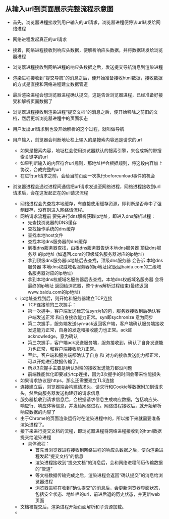 ## 从输入url到页面展示完整流程示意图
+ 首先，浏览器进程接收到用户输入的url请求，浏览器进程便将该url转发给网络进程
+ 网络进程发起真正的url请求
+ 接着，网络进程接收到响应头数据，便解析响应头数据，并将数据转发给浏览器进程
+ 浏览器进程接收到网络进程的响应头数据之后，发送提交导航消息到渲染进程
+ 渲染进程接收到“提交导航”的消息之后，便开始准备接收html数据，接收数据的方式是直接和网络进程建立数据管道
+ 最后渲染进程会想浏览器进程确认提交，这是告诉浏览器进程，已经准备好接受和解析页面数据了
+ 浏览器进程接收到渲染进程“提交文档”的消息之后，便开始移除之前旧的文档，然后更新浏览器进程中的页面状态
+ 用户发出url请求到也没开始解析的这个过程，就叫做导航


+ 用户输入，浏览器会判断地址栏上输入的是搜索内容还是请求的url
  + 如果是搜索内容，地址栏会使用浏览器默认的搜索引擎，来合成新的带搜索关键字的url
  + 如果判断输入的内容符合url规则，那地址栏会根据规则，将这段内容加上协议，合成完整的url
  + 在进行url请求之前，会给当前页面一次执行beforeunload事件的机会
+ 浏览器进程会通过进程间通信把url请求发送至网络进程，网络进程接收到url请求后，会在这发起正在的uil请求流程
  + 网络进程会先查找本地缓存，有直接使用缓存资源，即判断是否命中了强制缓存，没有则进入网络请流程。
  + 网络请求流程前 要先进行dns解析获取ip地址，即进入dns解析过程：
    + 先查找浏览器的DNS缓存
    + 查找操作系统的dns缓存
    + 查找本地host文件
    + 查找本地dns服务器的dns缓存
    + 到根dns服务器查找，由根dns服务器告诉本地dns服务器 顶级dns服务器 的ip地址 (如返回.com的顶级域名服务器对应的ip地址)
    + 拿到顶级dns服务器ip地址后去查找，顶级dns服务器 会告诉 本地dns服务器 本地dns权威域名服务器的ip地址(如返回baidu.com的二级域名服务器对应的ip地址)
    + 拿到本地dns权威域名服务器后去查找，本地dns权威域名服务器 会将 最终的ip地址 返回给浏览器，整个dns解析过程结束(最终返回www.baidu.com的ip地址)
  + ip地址查找到后，则开始和服务器建立TCP连接
    + TCP连接前的三次握手：
    + 第一次握手，客户端发送标志位syn为1的包，服务器接收到后确认客户端发送正常 和自身接收能力正常。syn即sychronize 意为同步
    + 第二次握手，服务端发送syn-ack返回客户端，客户端确认服务端接收发送能力正常，自身的发送和接收能力也正常。ack即acknowledge，意为确认
    + 第三次握手，客户端ack发送服务端，服务接收到，确认了自身发送能力也正常，和客户端接收能力正常。
    + 至此，客户端和服务端都确认了自身 和 对方的接收发送能力都正常，可以开始进行数据传输了。
    + 所以3次握手主要是确认对端的接收发送能力都没问题
    + 前端性能优化即要减少tcp连接，因为3次握手的时间会带来性能损失
  + 如果请求协议是https，那么还需要建立TLS连接
  + 连接建立后，浏览器端会构建请求头、请求行和Cookie等数据附加到请求头，然后向服务器发送构建好的请求信息
  + 服务器接收到请求信息后，会根据请求信息生成响应数据，包括响应头、响应行、响应体等信息，并发给网络进程。网络进程接收后，就开始解析响应数据的内容了
  + 由于Chrome的页面渲染运行时在渲染进程中的，所以接下来就需要准备渲染进程了。
  + 接下来进行提交文档的流程，即浏览器进程将网络进程接收到的html数据提交给渲染进程
    + 具体流程：
      + 首先当浏览器进程接收到网络进程的响应头数据之后，便向渲染进程发起“提交文档”的信息
      + 渲染进程接收到“提交文档”的消息后，会和网络进程简历传输数据的“管道”
      + 等文档数据传输完成之后，渲染进程会返回“确认提交”的消息给浏览器进程
      + 浏览器进程在收到“确认提交”的消息后，会更新浏览器界面状态，包括安全状态、地址栏的url，前进后退的历史状态，并更新web页面
  + 文档被提交后，渲染进程开始页面解析和子资源加载。
  + 